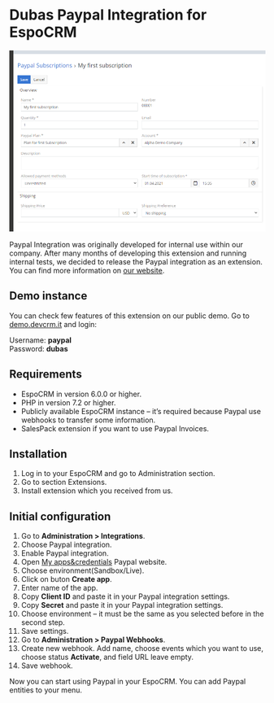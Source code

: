 # Dubas Paypal Integration for EspoCRM
![Paypal](../../images/paypal.png)

Paypal Integration was originally developed for internal use within our company. After many months of developing this extension and running internal tests, we decided to release the Paypal integration as an extension. You can find more information on [our website](https://devcrm.it/paypal).


## Demo instance
You can check few features of this extension on our public demo. Go to [demo.devcrm.it](https://demo.devcrm.it) and login:

Username: **paypal**\
Password: **dubas**

## Requirements
- EspoCRM in version 6.0.0 or higher.
- PHP in version 7.2 or higher.
- Publicly available EspoCRM instance – it’s required because Paypal use webhooks to transfer some information.
- SalesPack extension if you want to use Paypal Invoices.

## Installation
1.	Log in to your EspoCRM and go to Administration section.
2.	Go to section Extensions.
3. Install extension which you received from us.

## Initial configuration
1.	Go to **Administration > Integrations**.
2.	Choose Paypal integration.
3.	Enable Paypal integration.
4.	Open [My apps&credentials](https://developer.paypal.com/developer/applications) Paypal website. 
5.	Choose environment(Sandbox/Live).
6.	Click on buton **Create app**.
7.	Enter name of the app.
8.	Copy **Client ID** and paste it in your Paypal integration settings.
9.	Copy **Secret** and paste it in your Paypal integration settings.
10.	Choose environment – it must be the same as you selected before in the second step.
11.	Save settings.
12.	Go to **Administration > Paypal Webhooks**.
13.	Create new webhook. Add name, choose events which you want to use, choose status **Activate**, and field URL leave empty.
14.	Save webhook. 

Now you can start using Paypal in your EspoCRM. You can add Paypal entities to your menu.
